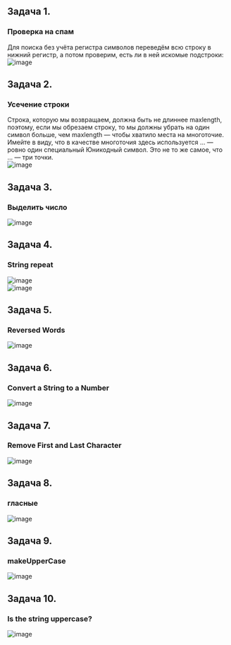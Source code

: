 ## Задача 1.   
### Проверка на спам  
Для поиска без учёта регистра символов переведём всю строку в нижний регистр, а потом проверим, есть ли в ней искомые подстроки:  
![image](https://user-images.githubusercontent.com/113675674/213661695-4e2376d4-5877-4ef5-8ef5-1436b9f47611.png)

## Задача 2.   
### Усечение строки  
Строка, которую мы возвращаем, должна быть не длиннее maxlength, поэтому, если мы обрезаем строку, то мы должны убрать на один символ больше, чем maxlength — чтобы хватило места на многоточие.  
Имейте в виду, что в качестве многоточия здесь используется … — ровно один специальный Юникодный символ. Это не то же самое, что ... — три точки.  
![image](https://user-images.githubusercontent.com/113675674/213662284-321e34a7-f0b8-4bab-9f48-bdd844616c86.png)  

## Задача 3.   
### Выделить число  
![image](https://user-images.githubusercontent.com/113675674/213662563-fc8323dc-4919-4f8d-bbe6-d79732143458.png)  

## Задача 4.   
### String repeat  
![image](https://user-images.githubusercontent.com/113675674/213663739-50480a07-6829-45e9-b452-6962ea1431fc.png)  
![image](https://user-images.githubusercontent.com/113675674/213664351-31ee231c-2b56-49c8-91b1-7db71d4177ca.png)

## Задача 5.   
### Reversed Words  
![image](https://user-images.githubusercontent.com/113675674/213664640-54f6a2b7-f275-4998-b280-b09d9dff9437.png)  

## Задача 6.   
### Convert a String to a Number  
![image](https://user-images.githubusercontent.com/113675674/213675459-f2dabc74-a63f-414b-a782-92f5fde30d68.png)  

## Задача 7.   
###  Remove First and Last Character  
![image](https://user-images.githubusercontent.com/113675674/213680421-d9276d88-4f07-4e40-b248-db53569fc404.png)  

## Задача 8.   
### гласные  
![image](https://user-images.githubusercontent.com/113675674/213673786-cff083fa-e920-4c77-bcc9-ca868443a38e.png)  

## Задача 9.   
### makeUpperCase  
![image](https://user-images.githubusercontent.com/113675674/213682932-dd25f1e3-80c1-4b4f-869f-8e569b3caa75.png)

## Задача 10.   
### Is the string uppercase?  
![image](https://user-images.githubusercontent.com/113675674/213681737-24a50c2d-2e3b-4d29-ba4a-2dee98ed8604.png)


